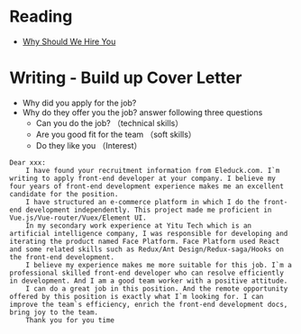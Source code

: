 # Reading

- [Why Should We Hire You](https://novoresume.com/career-blog/why-should-we-hire-you-best-answers)

# Writing - Build up Cover Letter

-  Why did you apply for the job? 
-  Why do they offer you the job? answer following three questions
      - Can you do the job?   （technical skills）
      - Are you good fit for the team  （soft skills）
      - Do they like you   （Interest）
```
Dear xxx:
	I have found your recruitment information from Eleduck.com. I`m writing to apply front-end developer at your company. I believe my four years of front-end development experience makes me an excellent candidate for the position.
	I have structured an e-commerce platform in which I do the front-end development independently. This project made me proficient in Vue.js/Vue-router/Vuex/Element UI.
	In my secondary work experience at Yitu Tech which is an artificial intelligence company, I was responsible for developing and iterating the product named Face Platform. Face Platform used React and some related skills such as Redux/Ant Design/Redux-saga/Hooks on the front-end development.
	I believe my experience makes me more suitable for this job. I`m a professional skilled front-end developer who can resolve efficiently in development. And I am a good team worker with a positive attitude.
	I can do a great job in this position. And the remote opportunity offered by this position is exactly what I`m looking for. I can improve the team`s efficiency, enrich the front-end development docs, bring joy to the team.
	Thank you for you time
```


